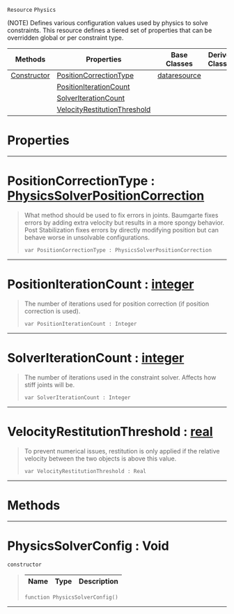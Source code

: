  `Resource` `Physics`



(NOTE) Defines various configuration values used by physics to solve constraints. This resource defines a tiered set of properties that can be overridden global or per constraint type.

|Methods|Properties|Base Classes|Derived Classes|
|---|---|---|---|
|[ Constructor](physicssolverconfig.md#physicssolverconfig-void)|[ PositionCorrectionType](physicssolverconfig.md#positioncorrectiontype-z)|[dataresource](dataresource.md)| |
| |[ PositionIterationCount](physicssolverconfig.md#positioniterationcount-z)| | |
| |[ SolverIterationCount](physicssolverconfig.md#solveriterationcount-zer)| | |
| |[ VelocityRestitutionThreshold](physicssolverconfig.md#velocityrestitutionthres)| | |


 #  Properties


---  
 #  PositionCorrectionType : [PhysicsSolverPositionCorrection](../enum_reference.md#physicssolverpositioncorrection)

> What method should be used to fix errors in joints. Baumgarte fixes errors by adding extra velocity but results in a more spongy behavior. Post Stabilization fixes errors by directly modifying position but can behave worse in unsolvable configurations.
> ``` lang=cpp, name=Nada
> var PositionCorrectionType : PhysicsSolverPositionCorrection


---  
 #  PositionIterationCount : [integer](../nada_base_types/integer.md)

> The number of iterations used for position correction (if position correction is used).
> ``` lang=cpp, name=Nada
> var PositionIterationCount : Integer


---  
 #  SolverIterationCount : [integer](../nada_base_types/integer.md)

> The number of iterations used in the constraint solver. Affects how stiff joints will be.
> ``` lang=cpp, name=Nada
> var SolverIterationCount : Integer


---  
 #  VelocityRestitutionThreshold : [real](../nada_base_types/real.md)

> To prevent numerical issues, restitution is only applied if the relative velocity between the two objects is above this value.
> ``` lang=cpp, name=Nada
> var VelocityRestitutionThreshold : Real


---  
 #  Methods


---  
 #  PhysicsSolverConfig : Void

 `constructor`

> 
> |Name|Type|Description|
> |---|---|---|
> ``` lang=cpp, name=Nada
> function PhysicsSolverConfig()
> ``` 


---  
 

 